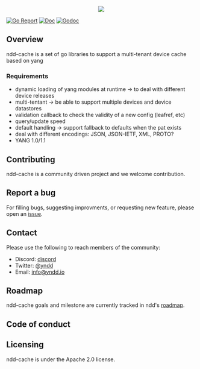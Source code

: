 <p align=center><a href="https://nddocs.yndd.io"><img src=https://gitlab.com/rdodin/pics/-/wikis/uploads/9f2e581a8d207a21ff024a312679a239/containerlab_export_white_ink_3?sanitize=true/></a></p>

[![Go Report](https://img.shields.io/badge/go%20report-A%2B-blue?style=flat-square&color=00c9ff&labelColor=bec8d2)](https://goreportcard.com/report/github.com/yndd/ndd-cache)
[![Doc](https://img.shields.io/badge/Docs-ndddocs.yndd.io-blue?style=flat-square&color=00c9ff&labelColor=bec8d2)](https://ndddocs.yndd.io)
[![Godoc](https://img.shields.io/badge/godoc-reference-blue.svg?style=flat-square&color=00c9ff&labelColor=bec8d2)](https://godoc.org/github.com/yndd/ndd-cache)


## Overview
 
ndd-cache is a set of go libraries to support a multi-tenant device cache based on yang 

### Requirements

- dynamic loading of yang modules at runtime -> to deal with different device releases
- multi-tentant -> be able to support multiple devices and device datastores
- validation callback to check the validity of a new config (leafref, etc)
- query/update speed
- default handling -> support fallback to defaults when the pat exists
- deal with different encodings: JSON, JSON-IETF, XML, PROTO?
- YANG 1.0/1.1

## Contributing

ndd-cache is a community driven project and we welcome contribution.

## Report a bug

For filling bugs, suggesting improvments, or requesting new feature, please open an [issue].

## Contact

Please use the following to reach members of the community:

- Discord: [discord]
- Twitter: [@yndd]
- Email: [info@yndd.io]

## Roadmap

ndd-cache goals and milestone are currently tracked in ndd's [roadmap].

## Code of conduct

## Licensing

ndd-cache is under the Apache 2.0 license.

[issue]: https://github.com/yndd/ndd-cache/issues
[roadmap]: https//github.com/yndd
[discord]: https://discord.gg/prHcBMSq
[@yndd]: https://twitter.com/yndd
[info@yndd.io]: mailto:info@yndd.io
[roadmap]: https://github.com/yndd/tbd